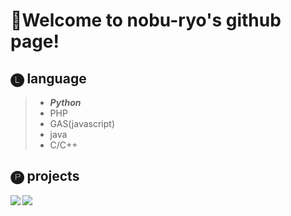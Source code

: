 # 🎊Welcome to nobu-ryo's github page!

## 🅛 language
 
> - ***Python***  
> - PHP  
> - GAS(javascript)
> - java  
> - C/C++
 
## 🅟 projects


<a href="https://github.com/nobu-ryo/github-readme-stats">
    <img align="left" src="https://github-readme-stats.vercel.app/api?username=nobu-ryo&count_private=true&show_icons=true&theme=darcula" />
</a>
<a href="https://github.com/nobu-ryo/github-readme-stats">
    <img align="left" src="https://github-readme-stats.vercel.app/api/top-langs/?username=nobu-ryo&langs_count=5&theme=darcula&layout=compact" />
</a>

<!--
**nobu-ryo/nobu-ryo** is a ✨ _special_ ✨ repository because its `README.md` (this file) appears on your GitHub profile.

Here are some ideas to get you started:

- 🔭 I’m currently working on ...
- 🌱 I’m currently learning ...
- 👯 I’m looking to collaborate on ...
- 🤔 I’m looking for help with ...
- 💬 Ask me about ...
- 📫 How to reach me: ...
- 😄 Pronouns: ...
- ⚡ Fun fact: ...
-->
